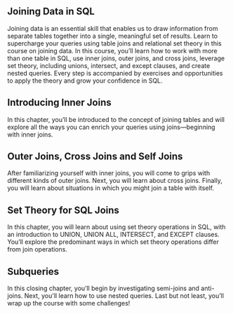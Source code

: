 ## Joining Data in SQL
Joining data is an essential skill that enables us to draw information from separate tables together into a single, meaningful set of results. Learn to supercharge your queries using table joins and relational set theory in this course on joining data. In this course, you’ll learn how to work with more than one table in SQL, use inner joins, outer joins, and cross joins, leverage set theory, including unions, intersect, and except clauses, and create nested queries. Every step is accompanied by exercises and opportunities to apply the theory and grow your confidence in SQL.

## Introducing Inner Joins
In this chapter, you’ll be introduced to the concept of joining tables and will explore all the ways you can enrich your queries using joins—beginning with inner joins.

## Outer Joins, Cross Joins and Self Joins
After familiarizing yourself with inner joins, you will come to grips with different kinds of outer joins. Next, you will learn about cross joins. Finally, you will learn about situations in which you might join a table with itself.

## Set Theory for SQL Joins
In this chapter, you will learn about using set theory operations in SQL, with an introduction to UNION, UNION ALL, INTERSECT, and EXCEPT clauses. You’ll explore the predominant ways in which set theory operations differ from join operations.

## Subqueries
In this closing chapter, you’ll begin by investigating semi-joins and anti-joins. Next, you'll learn how to use nested queries. Last but not least, you’ll wrap up the course with some challenges!